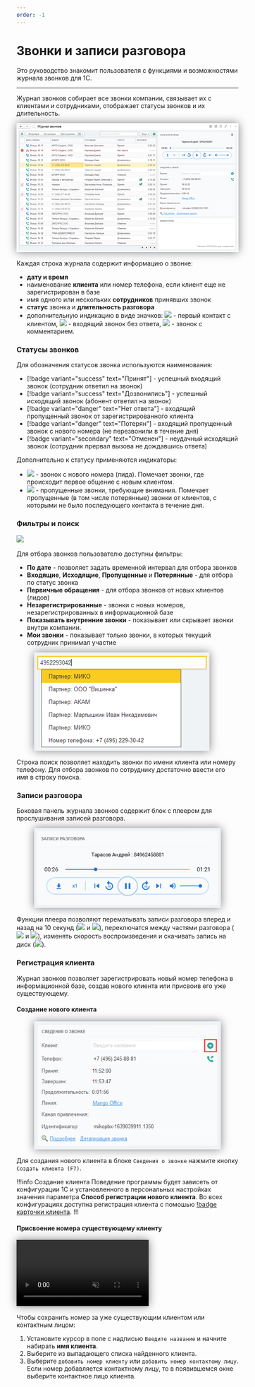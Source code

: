 ```yaml
---
order: -1
---
```


# Звонки и записи разговора

Это руководство знакомит пользователя с функциями и возможностями журнала звонков для 1С.

---

Журнал звонков собирает все звонки компании, связывает их с клиентами и сотрудниками, отображает статусы
звонков и их длительность.

[<img src="/assets/journal/overall-preview.png" style="box-shadow: 0 0 20px 0 grey">](~/assets/journal/overall.png)

Каждая строка журнала содержит информацию о звонке:
- **дату и время**
- наименование **клиента** или номер телефона, если клиент еще не зарегистрирован в базе
- имя одного или нескольких **сотрудников** принявших звонок
- **статус** звонка и **длительность разговора**
- дополнительную индикацию в виде значков: ![](~/assets/journal/new-customer.png) - первый контакт с
  клиентом, ![](~/assets/journal/warning.png) - входящий звонок без ответа, ![](~/assets/journal/comment.png) -
  звонок с комментарием.
  
### Статусы звонков

Для обозначения статусов звонка используются наименования:
- [!badge variant="success" text="Принят"] - успешный входящий звонок (сотрудник ответил на звонок)
- [!badge variant="success" text="Дозвонились"] - успешный исходящий звонок (абонент ответил на звонок)
- [!badge variant="danger" text="Нет ответа"] - входящий пропущенный звонок от зарегистрированного клиента
- [!badge variant="danger" text="Потерян"] - входящий пропущенный звонок с нового номера (не перезвонили в течение дня)
- [!badge variant="secondary" text="Отменен"] - неудачный исходящий звонок (сотрудник прервал вызова не дождавшись
  ответа) 

Дополнительно к статусу применяются индикаторы:
- ![](~/assets/journal/new-customer.png) - звонок с нового номера (лида). Помечает звонки, где происходит первое общение
  с новым клиентом.
- ![](~/assets/journal/warning.png) - пропущенные звонки, требующие внимания. Помечает пропущенные (в том числе
  потерянные) звонки от клиентов, с которыми не было последующего контакта в течение дня.

### Фильтры и поиск

![](~/assets/journal/filters.png)

Для отбора звонков пользователю доступны фильтры:
- **По дате** - позволяет задать временной интервал для отбора звонков
- **Входящие**, **Исходящие**, **Пропущенные** и **Потерянные** - для отбора по статус звонка
- **Первичные обращения** - для отбора звонков от новых клиентов (лидов)
- **Незарегистрированные** - звонки с новых номеров, незарегистрированных в информационной базе
- **Показывать внутренние звонки** - показывает или скрывает звонки внутри компании.
- **Мои звонки** - показывает только звонки, в которых текущий сотрудник принимал участие

<figure class="content-center">
  <img  src="/assets/journal/search.png" style="box-shadow: 0 0 20px 0 grey">
</figure>

Строка поиск позволяет находить звонки по имени клиента или номеру телефону. Для отбора звонков по сотруднику
достаточно ввести его имя в строку поиска.

### Записи разговора

Боковая панель журнала звонков содержит блок с плеером для прослушивания записей разговора.

<figure class="content-center">
  <img  src="/assets/journal/records.png" style="box-shadow: 0 0 20px 0 grey">
</figure>

Функции плеера позволяют перематывать записи разговора вперед и назад на 10 секунд
(![](~/assets/journal/replay-10.png) и ![](~/assets/journal/forward-10.png)), переключатся между частями
разговора (![](~/assets/journal/skip-previous.png) и ![](~/assets/journal/skip-next.png)),
изменять скорость воспроизведения и скачивать запись на диск (![](~/assets/journal/download.png)).

### Регистрация клиента

Журнал звонков позволяет зарегистрировать новый номер телефона в информационной базе, создав нового клиента или
присвоив его уже существующему.

#### Создание нового клиента

<figure class="content-center">
  <img  src="/assets/journal/customer-creation.png" style="box-shadow: 0 0 20px 0 grey">
</figure>

Для создания нового клиента в блоке `Сведения о звонке` нажмите кнопку `Создать клиента (F7)`.

!!!info Создание клиента
Поведение программы
будет зависеть от конфигурации 1С и установленного в персональных настройках значения параметра
**Способ регистрации нового клиента**. Во всех конфигурациях доступна регистрация клиента с помошью
[!badge карточки клиента](~/user-guides/panel/customer-creation).
!!!

#### Присвоение номера существующему клиенту

<video autoplay muted loop style="box-shadow: 0px 0px 20px 0px grey">
 <source src="/assets/journal/phone-assign.mp4">
</video>

<br>

Чтобы сохранить номер за уже существующим клиентом или контактным лицом:
1. Установите курсор в поле с надписью `Введите название` и начните набирать **имя клиента**.
2. Выберите из выпадающего списка найденного клиента.
3. Выберите `добавить номер клиенту` или `добавить номер контактому лицу`. Если номер добавляется контактному лицу,
   то в появившемся окне выберите контактное лицо клиента.
